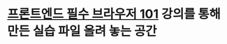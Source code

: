 # [프론트엔드 필수 브라우저 101](https://academy.dream-coding.com/courses/browser101) 강의를 통해 만든 실습 파일 올려 놓는 공간
